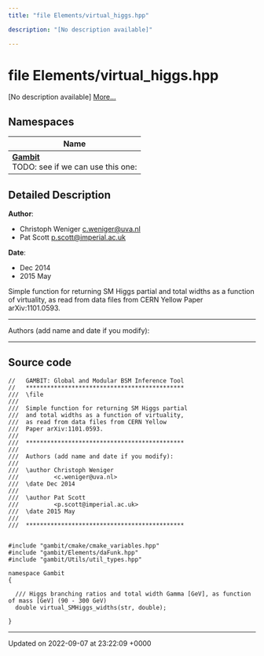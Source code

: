 ```yaml
---
title: "file Elements/virtual_higgs.hpp"

description: "[No description available]"

---
```


# file Elements/virtual_higgs.hpp

[No description available] [More...](#detailed-description)

## Namespaces

| Name           |
| -------------- |
| **[Gambit](/documentation/code/namespaces/namespacegambit/)** <br>TODO: see if we can use this one:  |

## Detailed Description


**Author**: 

  * Christoph Weniger [c.weniger@uva.nl](mailto:c.weniger@uva.nl)
  * Pat Scott [p.scott@imperial.ac.uk](mailto:p.scott@imperial.ac.uk)


**Date**: 

  * Dec 2014
  * 2015 May


Simple function for returning SM Higgs partial and total widths as a function of virtuality, as read from data files from CERN Yellow Paper arXiv:1101.0593.



------------------

Authors (add name and date if you modify):



------------------




## Source code

```
//   GAMBIT: Global and Modular BSM Inference Tool
//   *********************************************
///  \file
///
///  Simple function for returning SM Higgs partial
///  and total widths as a function of virtuality,
///  as read from data files from CERN Yellow 
///  Paper arXiv:1101.0593.
///
///  *********************************************
///
///  Authors (add name and date if you modify):
///
///  \author Christoph Weniger
///          <c.weniger@uva.nl>
///  \date Dec 2014
///
///  \author Pat Scott
///          <p.scott@imperial.ac.uk>
///  \date 2015 May
///
///  *********************************************


#include "gambit/cmake/cmake_variables.hpp"
#include "gambit/Elements/daFunk.hpp"
#include "gambit/Utils/util_types.hpp"

namespace Gambit
{
  
  /// Higgs branching ratios and total width Gamma [GeV], as function of mass [GeV] (90 - 300 GeV)
  double virtual_SMHiggs_widths(str, double);
  
}
```


-------------------------------

Updated on 2022-09-07 at 23:22:09 +0000
